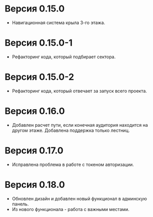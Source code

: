 # Версия 0.15.0
- Навигационная система крыла 3-го этажа.

# Версия 0.15.0-1
- Рефакторинг кода, который подбирает сектора.

# Версия 0.15.0-2
- Рефакторинг кода, который отвечает за запуск всего проекта.

# Версия 0.16.0
- Добавлен расчет пути, если конечная аудитория находится на другом этаже. Добавлена поддержка только лестниц.

# Версия 0.17.0
- Исправлена проблема в работе с токеном авторизации.

# Версия 0.18.0
- Обновлен дизайн и добавлен новый функционал в админскую панель.
- Из нового функционала - работа с важными местами.